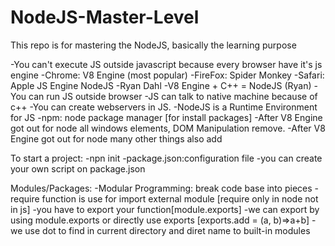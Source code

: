 # NodeJS-Master-Level
This repo is for mastering the NodeJS, basically the learning purpose

-You can't execute JS outside javascript because every browser have it's js engine
-Chrome: V8 Engine (most popular)
-FireFox: Spider Monkey
-Safari: Apple JS Engine
NodeJS
    -Ryan Dahl 
    -V8 Engine + C++ = NodeJS (Ryan)
    -You can run JS outside browser
    -JS can talk to native machine because of c++
    -You can create webservers in JS.
    -NodeJS is a Runtime Environment for JS
    -npm: node package manager [for install packages]
    -After V8 Engine got out for node all windows elements, DOM Manipulation remove.
    -After V8 Engine got out for node many other things also add

To start a project:
    -npn init
    -package.json:configuration file
    -you can create your own script on package.json

Modules/Packages:
    -Modular Programming: break code base into pieces
    -require function is use for import external module [require only in node not in js]
    -you have to export your function[module.exports]
    -we can export by using module.exports or directly use exports [exports.add = (a, b)=>a+b]
    -we use dot to find in current directory and diret name to built-in modules